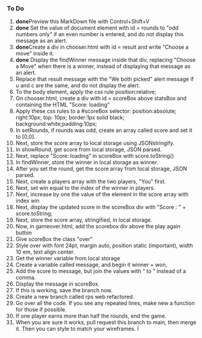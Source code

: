 ### To Do

1. **done**Preview this MarkDown file with Control+Shift+V
1. **done** Set the value of document element with id = rounds to "odd numbers only" if an even number is entered, and do not display this message as an alert.
1. **done**Create a div in chooser.html with id = result and write "Choose a move" inside it. 
1. **done** Display the findWinner message inside that div, replacing "Choose a Move" when there is a winner, instead of displaying that message as an alert. 
1. Replace that result message with the "We both picked" alert message if u and c are the same, and do not display the alert. 
1. To the body element, apply the css rule position:relative;
1. On chooser.html, create a div with id = scoreBox above statsBox and containing the HTML "Score: loading"
1. Apply these css rules to a #scoreBox selector:  position:absolute; right:10px; top: 10px; border:1px solid black; background:white;padding:10px;
1. In setRounds, if rounds was odd, create an array called score and set it to [0,0]. 
1. Next, store the score array to local storage using JSONstringify.
1. In showRound, get score from local storage, JSON parsed.
1. Next, replace "Score: loading" in scoreBox with score.toString()
1. In findWinner, store the winner in local storage as winner.
1. After you set the round, get the score array from local storage, JSON parsed. 
1. Next, create a players array with the two players, "You" first. 
1. Next, set win equal to the index of the winner in players.
1. Next, increase by one the value of the element in the score array with index win
1. Next, display the updated score in the scoreBox div with "Score : " + score.toString;
1. Next, store the score array, stringified, in local storage.
1. Now, in gameover.html, add the scorebox div above the play again button
1. Give scoreBox the class "over" 
1. Style over with font 24pt, margin auto, position static (important), width 10 em, text align center.
1. Get the winner variable from local storage
1. Create a variable called message, and begin it winner + won, 
1. Add the score to message, but join the values with " to " instead of a comma. 
1. Display the message in scoreBox. 
1. If this is working, save the branch now. 
1. Create a new branch called rps web refactored. 
1. Go over all the code.  If you see any repeated lines, make new a function for those if possible.  
1. If one player earns more than half the rounds, end the game.
1. When you are sure it works, pull request this branch to main, then merge it.  Then you can style to match your wireframes. Í
